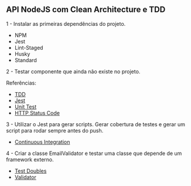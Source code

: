 ## API NodeJS com Clean Architecture e TDD

1 - Instalar as primeiras dependências do projeto.

- NPM
- Jest
- Lint-Staged
- Husky
- Standard

2 - Testar componente que ainda não existe no projeto.

Referências:

- [TDD](https://pt.wikipedia.org/wiki/Test-driven_development)
- [Jest](https://jestjs.io/)
- [Unit Test](https://en.wikipedia.org/wiki/Unit_testing)
- [HTTP Status Code](https://pt.wikipedia.org/wiki/Lista_de_c%C3%B3digos_de_estado_HTTP)

3 - Utilizar o Jest para gerar scripts.
Gerar cobertura de testes e gerar um script para rodar sempre antes do push.

- [Continuous Integration](https://en.wikipedia.org/wiki/Continuous_integration)

4 - Criar a classe EmailValidator e testar uma classe que depende de um framework externo.

- [Test Doubles](https://martinfowler.com/bliki/TestDouble.html)
- [Validator](https://www.npmjs.com/package/validator)
